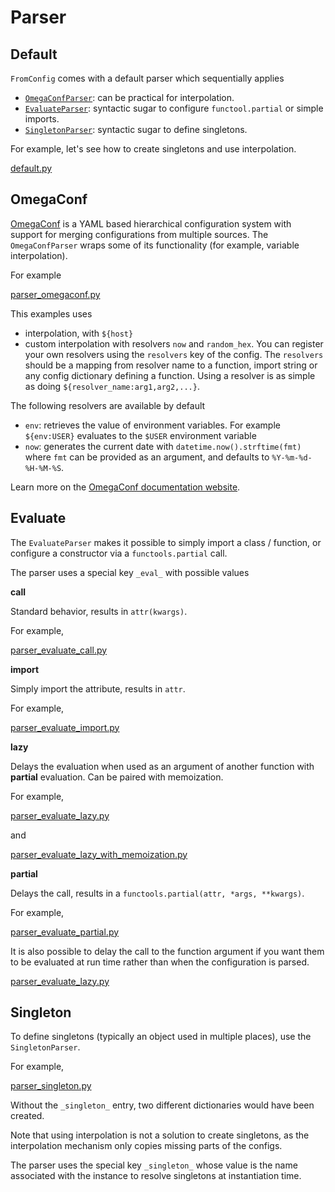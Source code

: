 # Parser <!-- {docsify-ignore} -->


<a id="default"></a>
## Default

`FromConfig` comes with a default parser which sequentially applies

- [`OmegaConfParser`](#omegaconf): can be practical for interpolation.
- [`EvaluateParser`](#evaluate): syntactic sugar to configure `functool.partial` or simple imports.
- [`SingletonParser`](#singleton): syntactic sugar to define singletons.

For example, let's see how to create singletons and use interpolation.

[default.py](default.py ':include :type=code python')


<a id="omegaconf"></a>
## OmegaConf

[OmegaConf](https://omegaconf.readthedocs.io) is a YAML based hierarchical configuration system with support for merging configurations from multiple sources. The `OmegaConfParser` wraps some of its functionality (for example, variable interpolation).

For example

[parser_omegaconf.py](parser_omegaconf.py ':include :type=code python')

This examples uses

- interpolation, with `${host}`
- custom interpolation with resolvers `now` and `random_hex`. You can register your own resolvers using the `resolvers` key of the config. The `resolvers` should be a mapping from resolver name to a function, import string or any config dictionary defining a function. Using a resolver is as simple as doing `${resolver_name:arg1,arg2,...}`.


The following resolvers are available by default

- `env`: retrieves the value of environment variables. For example `${env:USER}` evaluates to the `$USER` environment variable
- `now`: generates the current date with `datetime.now().strftime(fmt)` where `fmt` can be provided as an argument, and defaults to `%Y-%m-%d-%H-%M-%S`.

Learn more on the [OmegaConf documentation website](https://omegaconf.readthedocs.io).

<a id="evaluate"></a>
## Evaluate

The `EvaluateParser` makes it possible to simply import a class / function, or configure a constructor via a `functools.partial` call.

The parser uses a special key `_eval_` with possible values

__call__

Standard behavior, results in `attr(kwargs)`.

For example,

[parser_evaluate_call.py](parser_evaluate_call.py ':include :type=code python')

__import__

Simply import the attribute, results in `attr`.

For example,

[parser_evaluate_import.py](parser_evaluate_import.py ':include :type=code python')

__lazy__

Delays the evaluation when used as an argument of another function with __partial__ evaluation. Can be paired with memoization.

For example,

[parser_evaluate_lazy.py](parser_evaluate_lazy.py ':include :type=code python')

and

[parser_evaluate_lazy_with_memoization.py](parser_evaluate_lazy_with_memoization.py ':include :type=code python')

__partial__

Delays the call, results in a `functools.partial(attr, *args, **kwargs)`.

For example,

[parser_evaluate_partial.py](parser_evaluate_partial.py ':include :type=code python')

It is also possible to delay the call to the function argument if you want them to be evaluated at run time rather
than when the configuration is parsed.

[parser_evaluate_lazy.py](parser_evaluate_lazy.py ':include :type=code python')

<a id="singleton"></a>
## Singleton

To define singletons (typically an object used in multiple places), use the `SingletonParser`.

For example,

[parser_singleton.py](parser_singleton.py ':include :type=code python')

Without the `_singleton_` entry, two different dictionaries would have been created.

Note that using interpolation is not a solution to create singletons, as the interpolation mechanism only copies missing parts of the configs.

The parser uses the special key `_singleton_` whose value is the name associated with the instance to resolve singletons at instantiation time.
